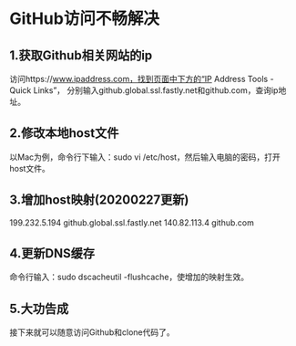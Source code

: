 # GitHub访问不畅解决

## 1.获取Github相关网站的ip

访问https://www.ipaddress.com，找到页面中下方的“IP Address Tools - Quick Links”，
分别输入github.global.ssl.fastly.net和github.com，查询ip地址。

## 2.修改本地host文件

以Mac为例，命令行下输入：sudo vi /etc/host，然后输入电脑的密码，打开host文件。

## 3.增加host映射(20200227更新)
199.232.5.194	github.global.ssl.fastly.net
140.82.113.4	github.com

## 4.更新DNS缓存

命令行输入：sudo dscacheutil -flushcache，使增加的映射生效。

## 5.大功告成

接下来就可以随意访问Github和clone代码了。